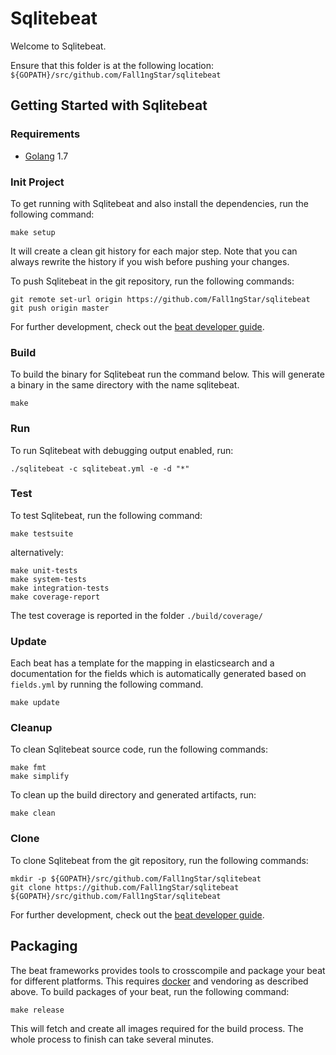 # Sqlitebeat

Welcome to Sqlitebeat.

Ensure that this folder is at the following location:
`${GOPATH}/src/github.com/Fall1ngStar/sqlitebeat`

## Getting Started with Sqlitebeat

### Requirements

* [Golang](https://golang.org/dl/) 1.7

### Init Project
To get running with Sqlitebeat and also install the
dependencies, run the following command:

```
make setup
```

It will create a clean git history for each major step. Note that you can always rewrite the history if you wish before pushing your changes.

To push Sqlitebeat in the git repository, run the following commands:

```
git remote set-url origin https://github.com/Fall1ngStar/sqlitebeat
git push origin master
```

For further development, check out the [beat developer guide](https://www.elastic.co/guide/en/beats/libbeat/current/new-beat.html).

### Build

To build the binary for Sqlitebeat run the command below. This will generate a binary
in the same directory with the name sqlitebeat.

```
make
```


### Run

To run Sqlitebeat with debugging output enabled, run:

```
./sqlitebeat -c sqlitebeat.yml -e -d "*"
```


### Test

To test Sqlitebeat, run the following command:

```
make testsuite
```

alternatively:
```
make unit-tests
make system-tests
make integration-tests
make coverage-report
```

The test coverage is reported in the folder `./build/coverage/`

### Update

Each beat has a template for the mapping in elasticsearch and a documentation for the fields
which is automatically generated based on `fields.yml` by running the following command.

```
make update
```


### Cleanup

To clean  Sqlitebeat source code, run the following commands:

```
make fmt
make simplify
```

To clean up the build directory and generated artifacts, run:

```
make clean
```


### Clone

To clone Sqlitebeat from the git repository, run the following commands:

```
mkdir -p ${GOPATH}/src/github.com/Fall1ngStar/sqlitebeat
git clone https://github.com/Fall1ngStar/sqlitebeat ${GOPATH}/src/github.com/Fall1ngStar/sqlitebeat
```


For further development, check out the [beat developer guide](https://www.elastic.co/guide/en/beats/libbeat/current/new-beat.html).


## Packaging

The beat frameworks provides tools to crosscompile and package your beat for different platforms. This requires [docker](https://www.docker.com/) and vendoring as described above. To build packages of your beat, run the following command:

```
make release
```

This will fetch and create all images required for the build process. The whole process to finish can take several minutes.
